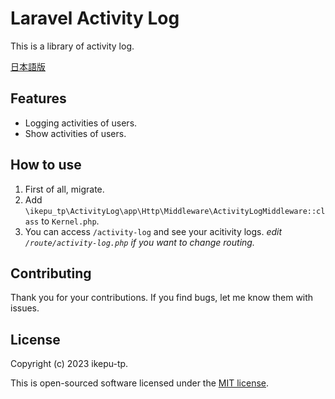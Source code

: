 # Laravel Activity Log

This is a library of activity log.

[日本語版](https://qiita.com/ikepu-tp/items/47228f97d056fe05fbd9)

## Features

- Logging activities of users.
- Show activities of users.

## How to use

1. First of all, migrate.
2. Add `\ikepu_tp\ActivityLog\app\Http\Middleware\ActivityLogMiddleware::class` to `Kernel.php`.
3. You can access `/activity-log` and see your acitivity logs. *edit `/route/activity-log.php` if you want to change routing.*

## Contributing

Thank you for your contributions. If you find bugs, let me know them with issues.

## License

Copyright (c) 2023 ikepu-tp.

This is open-sourced software licensed under the [MIT license](LICENSE).
